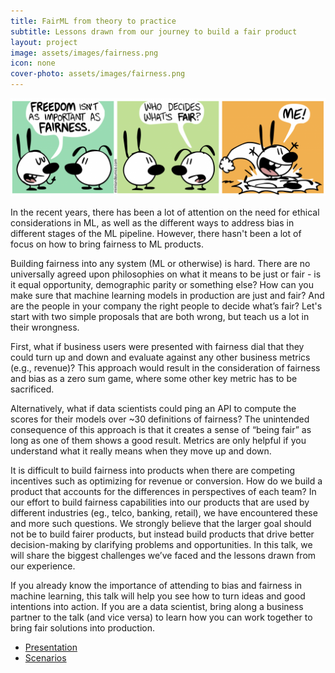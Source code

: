 ```yaml
---
title: FairML from theory to practice
subtitle: Lessons drawn from our journey to build a fair product
layout: project
image: assets/images/fairness.png
icon: none
cover-photo: assets/images/fairness.png
---
```


![](../assets/images/fairness.png)

In the recent years, there has been a lot of attention on the need for ethical considerations in ML, as well as the different ways to address bias in different stages of the ML pipeline. However, there hasn't been a lot of focus on how to bring fairness to ML products.

Building fairness into any system (ML or otherwise) is hard. There are no universally agreed upon philosophies on what it means to be just or fair - is it equal opportunity, demographic parity or something else? How can you make sure that machine learning models in production are just and fair? And are the people in your company the right people to decide what’s fair? Let's start with two simple proposals that are both wrong, but teach us a lot in their wrongness.

First, what if business users were presented with fairness dial that they could turn up and down and evaluate against any other business metrics (e.g., revenue)? This approach would result in the consideration of  fairness and bias as a zero sum game, where some other key metric has to be sacrificed.

Alternatively, what if data scientists could ping an API to compute the scores for their models over ~30 definitions of fairness? The unintended consequence of this approach is that it creates a sense of “being fair” as long as one of them shows a good result. Metrics are only helpful if you understand what it really means when they move up and down.

It is difficult to build fairness into products when there are competing incentives such as optimizing for revenue or conversion. How do we build a product that accounts for the differences in perspectives of each team? In our effort to build fairness capabilities into our products that are used by different industries (eg., telco, banking, retail), we have encountered these and more such questions. We strongly believe that the larger goal should not be to build fairer products, but instead build products that drive better decision-making by clarifying problems and opportunities. In this talk, we will share the biggest challenges we’ve faced and the lessons drawn from our experience.

If you already know the importance of attending to bias and fairness in machine learning, this talk will help you see how to turn ideas and good intentions into action. If you are a data scientist, bring along a business partner to the talk (and vice versa) to learn how you can work together to bring fair solutions into production.

* [Presentation](https://github.com/divSivasankaran/divSivasankaran.github.io/blob/master/assets/documents/FairML_%20from%20theory%20to%20practice.pdf)
* [Scenarios](https://github.com/divSivasankaran/divSivasankaran.github.io/blob/master/assets/documents/Scenarios%20-%20FairML%20Womxn%20in%20Datascience%20worskhop%20.pdf)

